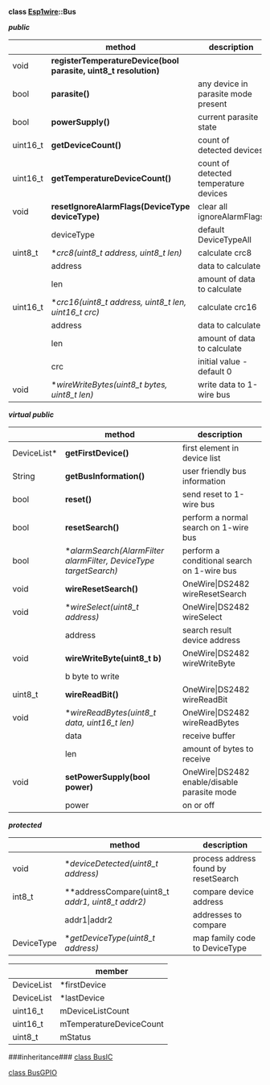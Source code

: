 **class [Esp1wire](./Esp1wire.md)::Bus**

***public***

| | method | description |
| --- | --- | --- |
| void | **registerTemperatureDevice(bool parasite, uint8_t resolution)** | |
| bool | **parasite()** | any device in parasite mode present |
| bool | **powerSupply()** | current parasite state |
| uint16_t | **getDeviceCount()** | count of detected devices |
| uint16_t | **getTemperatureDeviceCount()** | count of detected temperature devices |
| void | **resetIgnoreAlarmFlags(DeviceType deviceType)** | clear all ignoreAlarmFlags |
| | deviceType | default DeviceTypeAll |
| uint8_t | **crc8(uint8_t *address, uint8_t len)** | calculate crc8 |
| | address | data to calculate |
| | len | amount of data to calculate |
| uint16_t | **crc16(uint8_t *address, uint8_t len, uint16_t crc)** | calculate crc16 |
| | address | data to calculate |
| | len | amount of data to calculate |
| | crc | initial value - default 0 |
| void | **wireWriteBytes(uint8_t *bytes, uint8_t len)** | write data to 1-wire bus |
        
***virtual public***

| | method | description |
| --- | --- | --- |
| DeviceList\* | **getFirstDevice()** | first element in device list |
| String | **getBusInformation()** | user friendly bus information |
| bool | **reset()** | send reset to 1-wire bus |
| bool | **resetSearch()** | perform a normal search on 1-wire bus |
| bool | **alarmSearch(AlarmFilter *alarmFilter, DeviceType targetSearch)** | perform a conditional search on 1-wire bus |
| void | **wireResetSearch()** | OneWire\|DS2482 wireResetSearch |
| void | **wireSelect(uint8_t *address)** | OneWire\|DS2482 wireSelect |
| | address | search result device address |
| void | **wireWriteByte(uint8_t b)** | OneWire\|DS2482 wireWriteByte |
| | b byte to write |
| uint8_t | **wireReadBit()** | OneWire\|DS2482 wireReadBit |
| void | **wireReadBytes(uint8_t *data, uint16_t len)** | OneWire\|DS2482 wireReadBytes |
| | data | receive buffer |
| | len | amount of bytes to receive |
| void | **setPowerSupply(bool power)** | OneWire\|DS2482 enable/disable parasite mode |
| | power | on or off |

***protected***

| | method | description |
| --- | --- | --- |
| void | **deviceDetected(uint8_t *address)** | process address found by resetSearch |
| int8_t | **addressCompare(uint8_t *addr1, uint8_t *addr2)** | compare device address |
| | addr1\|addr2 | addresses to compare |
| DeviceType | **getDeviceType(uint8_t *address)** | map family code to DeviceType |


| | member |
| --- | --- |
| DeviceList | *firstDevice |
| DeviceList | *lastDevice |
| uint16_t | mDeviceListCount |
| uint16_t | mTemperatureDeviceCount |
| uint8_t | mStatus |

###inheritance###
[class BusIC](./BusIC.md)

[class BusGPIO](./BusGPIO.md)


